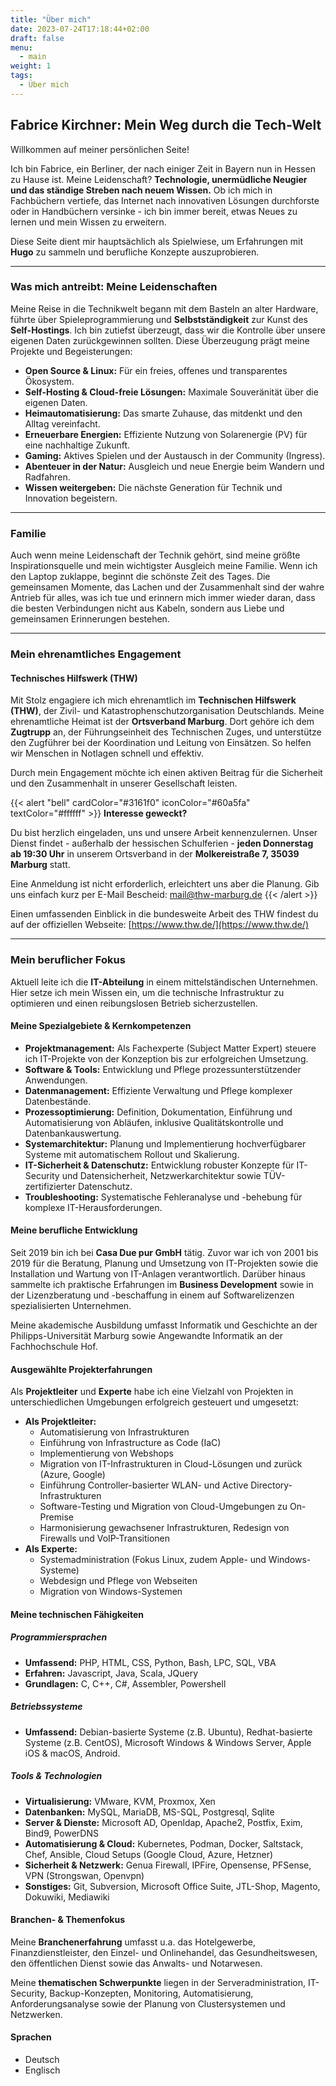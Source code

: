 ```yaml
---
title: "Über mich"
date: 2023-07-24T17:18:44+02:00
draft: false
menu:
  - main
weight: 1
tags:
  - Über mich
---
```


## Fabrice Kirchner: Mein Weg durch die Tech-Welt

Willkommen auf meiner persönlichen Seite!

Ich bin Fabrice, ein Berliner, der nach einiger Zeit in Bayern nun in Hessen zu Hause ist. Meine Leidenschaft? **Technologie, unermüdliche Neugier und das ständige Streben nach neuem Wissen.** Ob ich mich in Fachbüchern vertiefe, das Internet nach innovativen Lösungen durchforste oder in Handbüchern versinke - ich bin immer bereit, etwas Neues zu lernen und mein Wissen zu erweitern.

Diese Seite dient mir hauptsächlich als Spielwiese, um Erfahrungen mit **Hugo** zu sammeln und berufliche Konzepte auszuprobieren.

---

### Was mich antreibt: Meine Leidenschaften

Meine Reise in die Technikwelt begann mit dem Basteln an alter Hardware, führte über Spieleprogrammierung und **Selbstständigkeit** zur Kunst des **Self-Hostings**. Ich bin zutiefst überzeugt, dass wir die Kontrolle über unsere eigenen Daten zurückgewinnen sollten. Diese Überzeugung prägt meine Projekte und Begeisterungen:

* **Open Source & Linux:** Für ein freies, offenes und transparentes Ökosystem.
* **Self-Hosting & Cloud-freie Lösungen:** Maximale Souveränität über die eigenen Daten.
* **Heimautomatisierung:** Das smarte Zuhause, das mitdenkt und den Alltag vereinfacht.
* **Erneuerbare Energien:** Effiziente Nutzung von Solarenergie (PV) für eine nachhaltige Zukunft.
* **Gaming:** Aktives Spielen und der Austausch in der Community (Ingress).
* **Abenteuer in der Natur:** Ausgleich und neue Energie beim Wandern und Radfahren.
* **Wissen weitergeben:** Die nächste Generation für Technik und Innovation begeistern.

---

### Familie

Auch wenn meine Leidenschaft der Technik gehört, sind meine größte Inspirationsquelle und mein wichtigster Ausgleich meine Familie. Wenn ich den Laptop zuklappe, beginnt die schönste Zeit des Tages. Die gemeinsamen Momente, das Lachen und der Zusammenhalt sind der wahre Antrieb für alles, was ich tue und erinnern mich immer wieder daran, dass die besten Verbindungen nicht aus Kabeln, sondern aus Liebe und gemeinsamen Erinnerungen bestehen.

---

### Mein ehrenamtliches Engagement

#### Technisches Hilfswerk (THW)

Mit Stolz engagiere ich mich ehrenamtlich im **Technischen Hilfswerk (THW)**, der Zivil- und Katastrophenschutzorganisation Deutschlands. Meine ehrenamtliche Heimat ist der **Ortsverband Marburg**. Dort gehöre ich dem **Zugtrupp** an, der Führungseinheit des Technischen Zuges, und unterstütze den Zugführer bei der Koordination und Leitung von Einsätzen. So helfen wir Menschen in Notlagen schnell und effektiv.

Durch mein Engagement möchte ich einen aktiven Beitrag für die Sicherheit und den Zusammenhalt in unserer Gesellschaft leisten.

{{< alert "bell" cardColor="#3161f0" iconColor="#60a5fa" textColor="#ffffff" >}}
**Interesse geweckt?**

Du bist herzlich eingeladen, uns und unsere Arbeit kennenzulernen. Unser Dienst findet - außerhalb der hessischen Schulferien - **jeden Donnerstag ab 19:30 Uhr** in unserem Ortsverband in der **Molkereistraße 7, 35039 Marburg** statt.

Eine Anmeldung ist nicht erforderlich, erleichtert uns aber die Planung. Gib uns einfach kurz per E-Mail Bescheid: [mail@thw-marburg.de](mailto:mail@thw-marburg.de)
{{< /alert >}}

Einen umfassenden Einblick in die bundesweite Arbeit des THW findest du auf der offiziellen Webseite: [https://www.thw.de/](https://www.thw.de/)

---

### Mein beruflicher Fokus

Aktuell leite ich die **IT-Abteilung** in einem mittelständischen Unternehmen. Hier setze ich mein Wissen ein, um die technische Infrastruktur zu optimieren und einen reibungslosen Betrieb sicherzustellen.

#### Meine Spezialgebiete & Kernkompetenzen

* **Projektmanagement:** Als Fachexperte (Subject Matter Expert) steuere ich IT-Projekte von der Konzeption bis zur erfolgreichen Umsetzung.
* **Software & Tools:** Entwicklung und Pflege prozessunterstützender Anwendungen.
* **Datenmanagement:** Effiziente Verwaltung und Pflege komplexer Datenbestände.
* **Prozessoptimierung:** Definition, Dokumentation, Einführung und Automatisierung von Abläufen, inklusive Qualitätskontrolle und Datenbankauswertung.
* **Systemarchitektur:** Planung und Implementierung hochverfügbarer Systeme mit automatischem Rollout und Skalierung.
* **IT-Sicherheit & Datenschutz:** Entwicklung robuster Konzepte für IT-Security und Datensicherheit, Netzwerkarchitektur sowie TÜV-zertifizierter Datenschutz.
* **Troubleshooting:** Systematische Fehleranalyse und -behebung für komplexe IT-Herausforderungen.

#### Meine berufliche Entwicklung

Seit 2019 bin ich bei **Casa Due pur GmbH** tätig. Zuvor war ich von 2001 bis 2019 für die Beratung, Planung und Umsetzung von IT-Projekten sowie die Installation und Wartung von IT-Anlagen verantwortlich. Darüber hinaus sammelte ich praktische Erfahrungen im **Business Development** sowie in der Lizenzberatung und -beschaffung in einem auf Softwarelizenzen spezialisierten Unternehmen.

Meine akademische Ausbildung umfasst Informatik und Geschichte an der Philipps-Universität Marburg sowie Angewandte Informatik an der Fachhochschule Hof.

#### Ausgewählte Projekterfahrungen

Als **Projektleiter** und **Experte** habe ich eine Vielzahl von Projekten in unterschiedlichen Umgebungen erfolgreich gesteuert und umgesetzt:

* **Als Projektleiter:**
  * Automatisierung von Infrastrukturen
  * Einführung von Infrastructure as Code (IaC)
  * Implementierung von Webshops
  * Migration von IT-Infrastrukturen in Cloud-Lösungen und zurück (Azure, Google)
  * Einführung Controller-basierter WLAN- und Active Directory-Infrastrukturen
  * Software-Testing und Migration von Cloud-Umgebungen zu On-Premise
  * Harmonisierung gewachsener Infrastrukturen, Redesign von Firewalls und VoIP-Transitionen
* **Als Experte:**
  * Systemadministration (Fokus Linux, zudem Apple- und Windows-Systeme)
  * Webdesign und Pflege von Webseiten
  * Migration von Windows-Systemen

#### Meine technischen Fähigkeiten

##### Programmiersprachen

* **Umfassend:** PHP, HTML, CSS, Python, Bash, LPC, SQL, VBA
* **Erfahren:** Javascript, Java, Scala, JQuery
* **Grundlagen:** C, C++, C#, Assembler, Powershell

##### Betriebssysteme

* **Umfassend:** Debian-basierte Systeme (z.B. Ubuntu), Redhat-basierte Systeme (z.B. CentOS), Microsoft Windows & Windows Server, Apple iOS & macOS, Android.

##### Tools & Technologien

* **Virtualisierung:** VMware, KVM, Proxmox, Xen
* **Datenbanken:** MySQL, MariaDB, MS-SQL, Postgresql, Sqlite
* **Server & Dienste:** Microsoft AD, Openldap, Apache2, Postfix, Exim, Bind9, PowerDNS
* **Automatisierung & Cloud:** Kubernetes, Podman, Docker, Saltstack, Chef, Ansible, Cloud Setups (Google Cloud, Azure, Hetzner)
* **Sicherheit & Netzwerk:** Genua Firewall, IPFire, Opensense, PFSense, VPN (Strongswan, Openvpn)
* **Sonstiges:** Git, Subversion, Microsoft Office Suite, JTL-Shop, Magento, Dokuwiki, Mediawiki

#### Branchen- & Themenfokus

Meine **Branchenerfahrung** umfasst u.a. das Hotelgewerbe, Finanzdienstleister, den Einzel- und Onlinehandel, das Gesundheitswesen, den öffentlichen Dienst sowie das Anwalts- und Notarwesen.

Meine **thematischen Schwerpunkte** liegen in der Serveradministration, IT-Security, Backup-Konzepten, Monitoring, Automatisierung, Anforderungsanalyse sowie der Planung von Clustersystemen und Netzwerken.

#### Sprachen

* Deutsch
* Englisch
